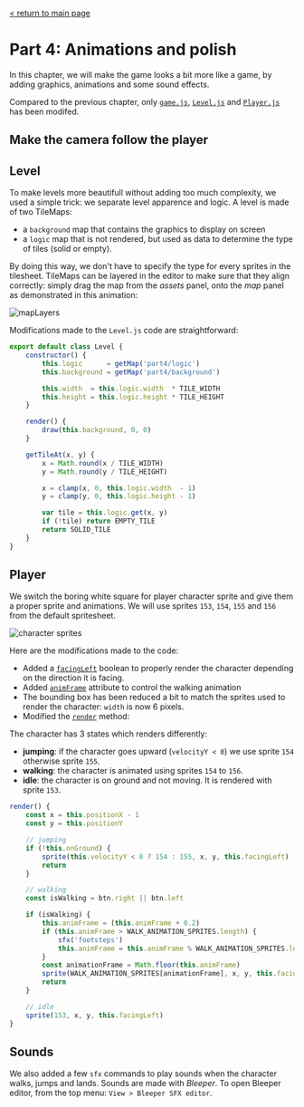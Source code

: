 [< return to main page](https://github.com/cstoquer/platformerTutorial)
# Part 4: Animations and polish

In this chapter, we will make the game looks a bit more like a game, by adding graphics, animations and some sound effects.

Compared to the previous chapter, only [`game.js`](https://github.com/cstoquer/platformerTutorial/blob/master/src/part4_animations/game.js), [`Level.js`](https://github.com/cstoquer/platformerTutorial/blob/master/src/part4_animations/Level.js) and [`Player.js`](https://github.com/cstoquer/platformerTutorial/blob/master/src/part4_animations/Player.js) has been modifed.

## Make the camera follow the player


## Level
To make levels more beautifull without adding too much complexity, we used a simple trick: we separate level apparence and logic.
A level is made of two TileMaps:
- a `background` map that contains the graphics to display on screen
- a `logic` map that is not rendered, but used as data to determine the type of tiles (solid or empty).

By doing this way, we don't have to specify the type for every sprites in the tilesheet. TileMaps can be layered in the editor to make sure that they align correctly: simply drag the map from the *assets* panel, onto the *map* panel as demonstrated in this animation:

![mapLayers](https://user-images.githubusercontent.com/2462139/86436473-4b2b3900-bd3d-11ea-8de4-fb13642d8a9a.gif)

Modifications made to the `Level.js` code are straightforward:

```js
export default class Level {
	constructor() {
		this.logic      = getMap('part4/logic')
		this.background = getMap('part4/background')

		this.width  = this.logic.width  * TILE_WIDTH
		this.height = this.logic.height * TILE_HEIGHT
	}

	render() {
		draw(this.background, 0, 0)
	}

	getTileAt(x, y) {
		x = Math.round(x / TILE_WIDTH)
		y = Math.round(y / TILE_HEIGHT)

		x = clamp(x, 0, this.logic.width  - 1)
		y = clamp(y, 0, this.logic.height - 1)

		var tile = this.logic.get(x, y)
		if (!tile) return EMPTY_TILE
		return SOLID_TILE
	}
}
```

## Player
We switch the boring white square for player character sprite and give them a proper sprite and animations. We will use sprites `153`, `154`, `155` and `156` from the default spritesheet.

![character sprites](https://user-images.githubusercontent.com/2462139/86437243-099b8d80-bd3f-11ea-941a-d5cb5fcb6478.png)

Here are the modifications made to the code:

- Added a [`facingLeft`](https://github.com/cstoquer/platformerTutorial/blob/master/src/part4_animations/Player.js#L21) boolean to properly render the character depending on the direction it is facing.
- Added [`animFrame`](https://github.com/cstoquer/platformerTutorial/blob/master/src/part4_animations/Player.js#L22) attribute to control the walking animation
- The bounding box has been reduced a bit to match the sprites used to render the character: `width` is now 6 pixels.
- Modified the [`render`](https://github.com/cstoquer/platformerTutorial/blob/master/src/part4_animations/Player.js#L124-L150) method:

The character has 3 states which renders differently:
- **jumping**: if the character goes upward (`velocityY < 0`) we use sprite `154` otherwise sprite `155`.
- **walking**: the character is animated using sprites `154` to `156`.
- **idle**: the character is on ground and not moving. It is rendered with sprite `153`.

```js
render() {
	const x = this.positionX - 1
	const y = this.positionY

	// jumping
	if (!this.onGround) {
		sprite(this.velocityY < 0 ? 154 : 155, x, y, this.facingLeft)
		return
	}

	// walking
	const isWalking = btn.right || btn.left

	if (isWalking) {
		this.animFrame = (this.animFrame + 0.2)
		if (this.animFrame > WALK_ANIMATION_SPRITES.length) {
			sfx('footsteps')
			this.animFrame = this.animFrame % WALK_ANIMATION_SPRITES.length
		}
		const animationFrame = Math.floor(this.animFrame)
		sprite(WALK_ANIMATION_SPRITES[animationFrame], x, y, this.facingLeft)
		return
	}

	// idle
	sprite(153, x, y, this.facingLeft)
}
```

## Sounds

We also added a few `sfx` commands to play sounds when the character walks, jumps and lands. Sounds are made with *Bleeper*. To open Bleeper editor, from the top menu: `View > Bleeper SFX editor`.

